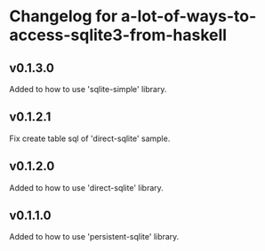 # Changelog for a-lot-of-ways-to-access-sqlite3-from-haskell

## v0.1.3.0

Added to how to use 'sqlite-simple' library.

## v0.1.2.1

Fix create table sql of 'direct-sqlite' sample.

## v0.1.2.0

Added to how to use 'direct-sqlite' library.

## v0.1.1.0

Added to how to use 'persistent-sqlite' library.

